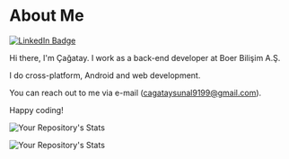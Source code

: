# About Me
<div id="badges">
  <a href="https://www.linkedin.com/in/cagataysunal/">
    <img src="https://img.shields.io/badge/LinkedIn-blue?style=for-the-badge&logo=linkedin&logoColor=white" alt="LinkedIn Badge"/>
  </a>
</div>


Hi there, I'm Çağatay. I work as a back-end developer at Boer Bilişim A.Ş.

I do cross-platform, Android and web development.

You can reach out to me via e-mail (cagataysunal9199@gmail.com).

Happy coding!

![Your Repository's Stats](https://github-readme-stats.vercel.app/api?username=cagataysunal&show_icons=true)

![Your Repository's Stats](https://github-readme-stats.vercel.app/api/top-langs/?username=cagataysunal&theme=blue-green)
